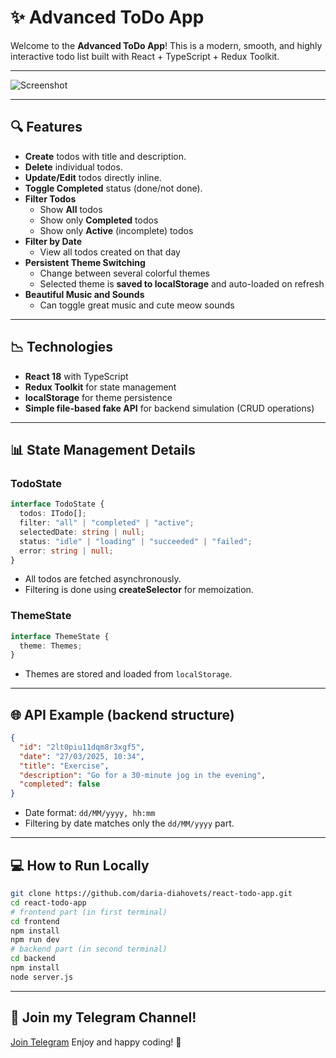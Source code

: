 # ✨ Advanced ToDo App

Welcome to the **Advanced ToDo App**! This is a modern, smooth, and highly interactive todo list built with React + TypeScript + Redux Toolkit.

---

![Screenshot]("link")

---

## 🔍 Features

- **Create** todos with title and description.
- **Delete** individual todos.
- **Update/Edit** todos directly inline.
- **Toggle Completed** status (done/not done).
- **Filter Todos**
  - Show **All** todos
  - Show only **Completed** todos
  - Show only **Active** (incomplete) todos
- **Filter by Date**
  - View all todos created on that day
- **Persistent Theme Switching**
  - Change between several colorful themes
  - Selected theme is **saved to localStorage** and auto-loaded on refresh
- **Beautiful Music and Sounds**
  - Can toggle great music and cute meow sounds

---

## 📉 Technologies

- **React 18** with TypeScript
- **Redux Toolkit** for state management
- **localStorage** for theme persistence
- **Simple file-based fake API** for backend simulation (CRUD operations)

---

## 📊 State Management Details

### TodoState

```typescript
interface TodoState {
  todos: ITodo[];
  filter: "all" | "completed" | "active";
  selectedDate: string | null;
  status: "idle" | "loading" | "succeeded" | "failed";
  error: string | null;
}
```

- All todos are fetched asynchronously.
- Filtering is done using **createSelector** for memoization.

### ThemeState

```typescript
interface ThemeState {
  theme: Themes;
}
```

- Themes are stored and loaded from `localStorage`.

---

## 🌐 API Example (backend structure)

```json
{
  "id": "2lt0piu11dqm8r3xgf5",
  "date": "27/03/2025, 10:34",
  "title": "Exercise",
  "description": "Go for a 30-minute jog in the evening",
  "completed": false
}
```

- Date format: `dd/MM/yyyy, hh:mm`
- Filtering by date matches only the `dd/MM/yyyy` part.

---

## 💻 How to Run Locally

```bash
git clone https://github.com/daria-diahovets/react-todo-app.git
cd react-todo-app
# frontend part (in first terminal)
cd frontend
npm install
npm run dev
# backend part (in second terminal)
cd backend
npm install
node server.js
```

---

## 🎉 Join my Telegram Channel!

[Join Telegram](https://t.me/drzoidberg_portfolio)
Enjoy and happy coding! 🚀